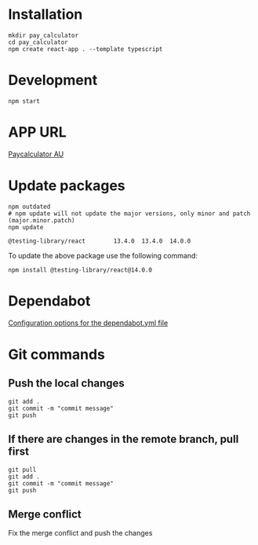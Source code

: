 # Installation

```shell
mkdir pay_calculator
cd pay_calculator
npm create react-app . --template typescript
```

# Development

```shell
npm start
```

# APP URL

[Paycalculator AU](https://pay-calculator-au.netlify.app/)

# Update packages

```shell
npm outdated
# npm update will not update the major versions, only minor and patch (major.minor.patch)
npm update
```

```
@testing-library/react        13.4.0  13.4.0  14.0.0
```

To update the above package use the following command:

```shell
npm install @testing-library/react@14.0.0
```

# Dependabot

[Configuration options for the dependabot.yml file](https://docs.github.com/en/code-security/dependabot/dependabot-version-updates/configuration-options-for-the-dependabot.yml-file)

# Git commands

## Push the local changes

```shell
git add .
git commit -m "commit message"
git push
```

## If there are changes in the remote branch, pull first

```shell
git pull
git add .
git commit -m "commit message"
git push
```

## Merge conflict

Fix the merge conflict and push the changes
